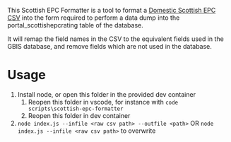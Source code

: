 This Scottish EPC Formatter is a tool to format a [Domestic Scottish EPC CSV](https://statistics.gov.scot/data/domestic-energy-performance-certificates) into the form required to perform a data dump into the portal_scottishepcrating table of the database.

It will remap the field names in the CSV to the equivalent fields used in the GBIS database, and remove fields which are not used in the database.

# Usage
1. Install node, or open this folder in the provided dev container
   1. Reopen this folder in vscode, for instance with `code scripts\scottish-epc-formatter`
   2. Reopen this folder in dev container
2. `node index.js --infile <raw csv path> --outfile <path>` OR `node index.js --infile <raw csv path>` to overwrite